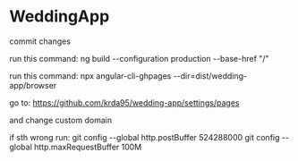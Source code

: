 # WeddingApp

commit changes

run this command:
ng build --configuration production --base-href "/" 

run this command:
npx angular-cli-ghpages --dir=dist/wedding-app/browser

go to:
https://github.com/krda95/wedding-app/settings/pages

and change custom domain

if sth wrong run:
git config --global http.postBuffer 524288000
git config --global http.maxRequestBuffer 100M